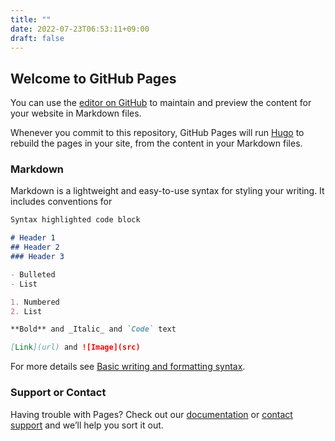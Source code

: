 ```yaml
---
title: ""
date: 2022-07-23T06:53:11+09:00
draft: false
---
```


## Welcome to GitHub Pages

You can use the [editor on GitHub](https://github.com/oogiri-org/bigiri-doc/edit/gh-pages/index.md) to maintain and preview the content for your website in Markdown files.

Whenever you commit to this repository, GitHub Pages will run [Hugo](https://gohugo.io/) to rebuild the pages in your site, from the content in your Markdown files.

### Markdown

Markdown is a lightweight and easy-to-use syntax for styling your writing. It includes conventions for

```markdown
Syntax highlighted code block

# Header 1
## Header 2
### Header 3

- Bulleted
- List

1. Numbered
2. List

**Bold** and _Italic_ and `Code` text

[Link](url) and ![Image](src)
```

For more details see [Basic writing and formatting syntax](https://docs.github.com/en/github/writing-on-github/getting-started-with-writing-and-formatting-on-github/basic-writing-and-formatting-syntax).

### Support or Contact

Having trouble with Pages? Check out our [documentation](https://docs.github.com/categories/github-pages-basics/) or [contact support](https://support.github.com/contact) and we’ll help you sort it out.
